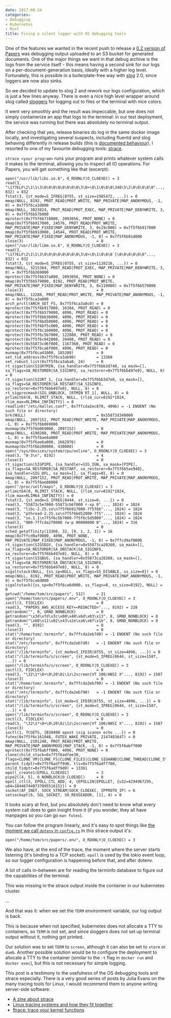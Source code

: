 ```yaml
---
date: 2017-08-24
categories:
- Debugging
- Kubernetes
- Rust
title: Fixing a silent logger with OS debugging tools
---
```


One of the features we wanted in the recent push to release a [0.2 version of
Papers](https://github.com/store2be/pape-rs/releases/tag/0.2.0) was debugging
output uploaded to an S3 bucket for generated documents. One of the major
things we want in that debug archive is the logs from the service itself - this
means having a second sink for our logs on a per-document-generation basis,
ideally with a higher log level. Fortunately, this is possible in a
boilerplate-free way with [slog](https://github.com/slog-rs/slog) 2.0, since
loggers are now also sinks.

So we decided to update to slog 2 and rework our logs configuration, which is
just a few lines anyway. There is even a nice high level wrapper around slog
called [sloggers](https://github.com/sile/sloggers) for logging out to files or
the terminal with nice colors.

It went very smoothly and the result was impeccable, but one does not simply
containerize an app that logs to the terminal: in our test deployment, the
service was running but there was absolutely no terminal output.

After checking that yes, release binaries do log in the same docker image
locally, and investigating several suspects, including fluentd and slog
behaving differently in release builds (this is [documented
behaviour](https://docs.rs/slog/2.0.9/slog/#notable-details)), I resorted to
one of my favourite debugging tools:
[strace](https://en.wikipedia.org/wiki/Strace).

`strace <your program>` runs your program and prints whatever system calls it
makes to the terminal, allowing you to inspect all IO operations. For Papers,
you will get something like that (excerpt):

```
open("/usr/lib/libc.so.6", O_RDONLY|O_CLOEXEC) = 3
read(3, "\177ELF\2\1\1\3\0\0\0\0\0\0\0\0\3\0>\0\1\0\0\0\340\5\2\0\0\0\0\0"..., 832) = 832
fstat(3, {st_mode=S_IFREG|0755, st_size=1985472, ...}) = 0
mmap(NULL, 8192, PROT_READ|PROT_WRITE, MAP_PRIVATE|MAP_ANONYMOUS, -1, 0) = 0x7f5f6ca3d000
mmap(NULL, 3823824, PROT_READ|PROT_EXEC, MAP_PRIVATE|MAP_DENYWRITE, 3, 0) = 0x7f5f6b57b000
mprotect(0x7f5f6b718000, 2093056, PROT_NONE) = 0
mmap(0x7f5f6b917000, 24576, PROT_READ|PROT_WRITE, MAP_PRIVATE|MAP_FIXED|MAP_DENYWRITE, 3, 0x19c000) = 0x7f5f6b917000
mmap(0x7f5f6b91d000, 14544, PROT_READ|PROT_WRITE, MAP_PRIVATE|MAP_FIXED|MAP_ANONYMOUS, -1, 0) = 0x7f5f6b91d000
close(3)                                = 0
open("/usr/lib/libm.so.6", O_RDONLY|O_CLOEXEC) = 3
read(3, "\177ELF\2\1\1\3\0\0\0\0\0\0\0\0\3\0>\0\1\0\0\0`]\0\0\0\0\0\0"..., 832) = 832
fstat(3, {st_mode=S_IFREG|0755, st_size=1120216, ...}) = 0
mmap(NULL, 3215384, PROT_READ|PROT_EXEC, MAP_PRIVATE|MAP_DENYWRITE, 3, 0) = 0x7f5f6b269000
mprotect(0x7f5f6b37a000, 2093056, PROT_NONE) = 0
mmap(0x7f5f6b579000, 8192, PROT_READ|PROT_WRITE, MAP_PRIVATE|MAP_FIXED|MAP_DENYWRITE, 3, 0x110000) = 0x7f5f6b579000
close(3)                                = 0
mmap(NULL, 12288, PROT_READ|PROT_WRITE, MAP_PRIVATE|MAP_ANONYMOUS, -1, 0) = 0x7f5f6ca3a000
arch_prctl(ARCH_SET_FS, 0x7f5f6ca3a8c0) = 0
mprotect(0x7f5f6b917000, 16384, PROT_READ) = 0
mprotect(0x7f5f6b579000, 4096, PROT_READ) = 0
mprotect(0x7f5f6bb36000, 4096, PROT_READ) = 0
mprotect(0x7f5f6bd50000, 4096, PROT_READ) = 0
mprotect(0x7f5f6bf5c000, 4096, PROT_READ) = 0
mprotect(0x7f5f6c160000, 4096, PROT_READ) = 0
mprotect(0x7f5f6c5b7000, 122880, PROT_READ) = 0
mprotect(0x7f5f6c842000, 20480, PROT_READ) = 0
mprotect(0x55873cd6f000, 1167360, PROT_READ) = 0
mprotect(0x7f5f6ca6f000, 4096, PROT_READ) = 0
munmap(0x7f5f6ca41000, 185208)          = 0
set_tid_address(0x7f5f6ca3ab90)         = 13360
set_robust_list(0x7f5f6ca3aba0, 24)     = 0
rt_sigaction(SIGRTMIN, {sa_handler=0x7f5f6bb3d740, sa_mask=[], sa_flags=SA_RESTORER|SA_SIGINFO, sa_restorer=0x7f5f6bb497e0}, NULL, 8) = 0
rt_sigaction(SIGRT_1, {sa_handler=0x7f5f6bb3d7e0, sa_mask=[], sa_flags=SA_RESTORER|SA_RESTART|SA_SIGINFO, sa_restorer=0x7f5f6bb497e0}, NULL, 8) = 0
rt_sigprocmask(SIG_UNBLOCK, [RTMIN RT_1], NULL, 8) = 0
prlimit64(0, RLIMIT_STACK, NULL, {rlim_cur=8192*1024, rlim_max=RLIM64_INFINITY}) = 0
readlink("/etc/malloc.conf", 0x7ffcda2ec870, 4096) = -1 ENOENT (No such file or directory)
brk(NULL)                               = 0x55873d340000
mmap(NULL, 2097152, PROT_READ|PROT_WRITE, MAP_PRIVATE|MAP_ANONYMOUS, -1, 0) = 0x7f5f6b069000
munmap(0x7f5f6b069000, 2097152)         = 0
mmap(NULL, 4190208, PROT_READ|PROT_WRITE, MAP_PRIVATE|MAP_ANONYMOUS, -1, 0) = 0x7f5f6ae6a000
munmap(0x7f5f6ae6a000, 1662976)         = 0
munmap(0x7f5f6b200000, 430080)          = 0
open("/sys/devices/system/cpu/online", O_RDONLY|O_CLOEXEC) = 3
read(3, "0-3\n", 8192)                  = 4
close(3)                                = 0
rt_sigaction(SIGPIPE, {sa_handler=SIG_IGN, sa_mask=[PIPE], sa_flags=SA_RESTORER|SA_RESTART, sa_restorer=0x7f5f6b5ae940}, {sa_handler=SIG_DFL, sa_mask=[], sa_flags=0}, 8) = 0
mmap(NULL, 2097152, PROT_READ|PROT_WRITE, MAP_PRIVATE|MAP_ANONYMOUS, -1, 0) = 0x7f5f6ae00000
open("/proc/self/maps", O_RDONLY|O_CLOEXEC) = 3
prlimit64(0, RLIMIT_STACK, NULL, {rlim_cur=8192*1024, rlim_max=RLIM64_INFINITY}) = 0
fstat(3, {st_mode=S_IFREG|0444, st_size=0, ...}) = 0
read(3, "55873c5e7000-55873cb6f000 r-xp 0"..., 1024) = 1024
read(3, "libc-2.25.so\n7f5f6b917000-7f5f6b"..., 1024) = 1024
read(3, "pthread-2.25.so\n7f5f6bd52000-7f5"..., 1024) = 1024
read(3, "so.1.1\n7f5f6c5b7000-7f5f6c5d5000"..., 1024) = 1024
read(3, "000-7ffcda2f0000 rw-p 00000000 0"..., 1024) = 316
close(3)                                = 0
sched_getaffinity(13360, 32, [0, 1, 2, 3]) = 16
mmap(0x7ffcd9af0000, 4096, PROT_NONE, MAP_PRIVATE|MAP_FIXED|MAP_ANONYMOUS, -1, 0) = 0x7ffcd9af0000
rt_sigaction(SIGSEGV, {sa_handler=0x55873ca20260, sa_mask=[], sa_flags=SA_RESTORER|SA_ONSTACK|SA_SIGINFO, sa_restorer=0x7f5f6bb497e0}, NULL, 8) = 0
rt_sigaction(SIGBUS, {sa_handler=0x55873ca20260, sa_mask=[], sa_flags=SA_RESTORER|SA_ONSTACK|SA_SIGINFO, sa_restorer=0x7f5f6bb497e0}, NULL, 8) = 0
sigaltstack(NULL, {ss_sp=NULL, ss_flags=SS_DISABLE, ss_size=0}) = 0
mmap(NULL, 8192, PROT_READ|PROT_WRITE, MAP_PRIVATE|MAP_ANONYMOUS, -1, 0) = 0x7f5f6ca6d000
sigaltstack({ss_sp=0x7f5f6ca6d000, ss_flags=0, ss_size=8192}, NULL) = 0
getcwd("/home/tom/src/papers", 512)     = 21
open("/home/tom/src/papers/.env", O_RDONLY|O_CLOEXEC) = 3
ioctl(3, FIOCLEX)                       = 0
read(3, "PAPERS_AWS_ACCESS_KEY=<REDACTED>"..., 8192) = 228
getrandom("", 0, GRND_NONBLOCK)         = 0
getrandom("\x3d\xfd\x3c\x08\x48\x6d\x03\x13", 8, GRND_NONBLOCK) = 8
getrandom("\x80\x11\x02\x43\x2e\xa6\x6f\x1b", 8, GRND_NONBLOCK) = 8
read(3, "", 8192)                       = 0
close(3)                                = 0
stat("/home/tom/.terminfo", 0x7ffcda2eb7d0) = -1 ENOENT (No such file or directory)
stat("/etc/terminfo", 0x7ffcda2eb7d0)   = -1 ENOENT (No such file or directory)
stat("/lib/terminfo", {st_mode=S_IFDIR|0755, st_size=4096, ...}) = 0
stat("/lib/terminfo/s/screen", {st_mode=S_IFREG|0644, st_size=1587, ...}) = 0
open("/lib/terminfo/s/screen", O_RDONLY|O_CLOEXEC) = 3
ioctl(3, FIOCLEX)                       = 0
read(3, "\32\1*\0+\0\20\0i\1z\2screen|VT 100/ANSI X"..., 8192) = 1587
close(3)                                = 0
stat("/home/tom/.terminfo", 0x7ffcda2eb790) = -1 ENOENT (No such file or directory)
stat("/etc/terminfo", 0x7ffcda2eb790)   = -1 ENOENT (No such file or directory)
stat("/lib/terminfo", {st_mode=S_IFDIR|0755, st_size=4096, ...}) = 0
stat("/lib/terminfo/s/screen", {st_mode=S_IFREG|0644, st_size=1587, ...}) = 0
open("/lib/terminfo/s/screen", O_RDONLY|O_CLOEXEC) = 3
ioctl(3, FIOCLEX)                       = 0
read(3, "\32\1*\0+\0\20\0i\1z\2screen|VT 100/ANSI X"..., 8192) = 1587
close(3)                                = 0
ioctl(1, TCGETS, {B38400 opost isig icanon echo ...}) = 0
futex(0x7f5f6c161048, FUTEX_WAKE_PRIVATE, 2147483647) = 0
mmap(NULL, 2101248, PROT_READ|PROT_WRITE, MAP_PRIVATE|MAP_ANONYMOUS|MAP_STACK, -1, 0) = 0x7f5f6abff000
mprotect(0x7f5f6abff000, 4096, PROT_NONE) = 0
clone(child_stack=0x7f5f6adfee30, flags=CLONE_VM|CLONE_FS|CLONE_FILES|CLONE_SIGHAND|CLONE_THREAD|CLONE_SYSVSEM|CLONE_SETTLS|CLONE_PARENT_SETTID|CLONE_CHILD_CLEARTID, parent_tidptr=0x7f5f6adff9d0, tls=0x7f5f6adff700, child_tidptr=0x7f5f6adff9d0) = 13361
epoll_create1(EPOLL_CLOEXEC)            = 3
pipe2([4, 5], O_NONBLOCK|O_CLOEXEC)     = 0
epoll_ctl(3, EPOLL_CTL_ADD, 4, {EPOLLIN|EPOLLET, {u32=4294967295, u64=18446744073709551615}}) = 0
socket(AF_INET, SOCK_STREAM|SOCK_CLOEXEC, IPPROTO_IP) = 6
setsockopt(6, SOL_SOCKET, SO_REUSEADDR, [1], 4) = 0
```

It looks scary at first, but you absolutely don't need to know what every
system call does to gain insight from it (if you wonder, they all have manpages
so you can go `man futex`).

You can follow the program linearly, and it's easy to spot things like [the
moment we call `dotenv` in
`config.rs`](https://github.com/store2be/pape-rs/blob/1f4aeb791f14662ce5bcfe84aa17e4e58a7f3bbe/src/config.rs#L60)
In this strace output it's:

```
open("/home/tom/src/papers/.env", O_RDONLY|O_CLOEXEC) = 3
```

We also have, at the end of the trace, the moment where the server starts
listening (it's binding to a TCP socket). `epoll` is used by the tokio event
loop, so our logger configuration is happening before that, and after dotenv.

A lot of calls in-between are for reading the terminfo database to figure out
the capabilities of the terminal.

This was missing in the strace output inside the container in our kubernetes
cluster.

...

And that was it: when we set the `TERM` environment variable, our log output is back.

This is because when not specified, kubernetes does not allocate a TTY to
containers, so `TERM` is not set, and since sloggers does not set up terminal
output without it, nothing got printed.

Our solution was to set `TERM` to `screen`, although it can also be set to
`xterm` or `dumb`. Another possible solution would be to configure the
deployment to allocate a TTY to the container (similar to the `-t` flag in
`docker run` and `docker exec`), but this is not necessary for simple logging.

This post is a testimony to the usefulness of the OS debugging tools and strace
especially. There is a very good series of posts by Julia Evans on the many
tracing tools for Linux, I would recommend them to anyone writing server-side
software:

- [A zine about strace](https://jvns.ca/blog/2015/04/14/strace-zine/)
- [Linux tracing systems and how they fit together](https://jvns.ca/blog/2017/07/05/linux-tracing-systems/)
- [ftrace: trace your kernel functions](https://jvns.ca/blog/2017/03/19/getting-started-with-ftrace/)
